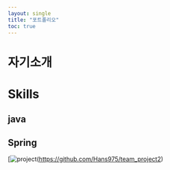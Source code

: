 ```yaml
---
layout: single
title: "포트폴리오"
toc: true
---
```


# 자기소개

# Skills
## java
## Spring

[![project](./assets/project.png)(https://github.com/Hans975/team_project2)
